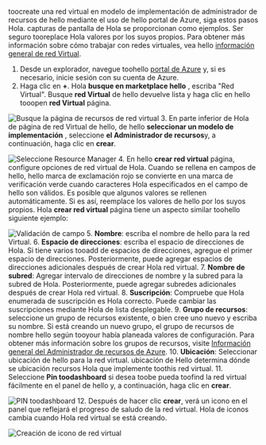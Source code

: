 toocreate una red virtual en modelo de implementación de administrador de recursos de hello mediante el uso de hello portal de Azure, siga estos pasos Hola. capturas de pantalla de Hola se proporcionan como ejemplos. Ser seguro tooreplace Hola valores por los suyos propios. Para obtener más información sobre cómo trabajar con redes virtuales, vea hello [información general de red Virtual](../articles/virtual-network/virtual-networks-overview.md).

1. Desde un explorador, navegue toohello [portal de Azure](http://portal.azure.com) y, si es necesario, inicie sesión con su cuenta de Azure.
2. Haga clic en **+**. Hola **busque en marketplace hello** , escriba "Red Virtual". Busque **red Virtual** de hello devuelve lista y haga clic en hello tooopen **red Virtual** página.

  ![Busque la página de recursos de red virtual](./media/vpn-gateway-basic-p2s-vnet-rm-portal-include/newvnetportal700.png "Busque la página de recursos de red virtual")
3. En parte inferior de Hola de página de red Virtual de hello, de hello **seleccionar un modelo de implementación** , seleccione **el Administrador de recursos**y, a continuación, haga clic en **crear**.

  ![Seleccione Resource Manager](./media/vpn-gateway-basic-p2s-vnet-rm-portal-include/resourcemanager250.png "Seleccione Resource Manager")
4. En hello **crear red virtual** página, configure opciones de red virtual de Hola. Cuando se rellena en campos de hello, hello marca de exclamación rojo se convierte en una marca de verificación verde cuando caracteres Hola especificados en el campo de hello son válidos. Es posible que algunos valores se rellenen automáticamente. Si es así, reemplace los valores de hello por los suyos propios. Hola **crear red virtual** página tiene un aspecto similar toohello siguiente ejemplo:

  ![Validación de campo](./media/vpn-gateway-basic-p2s-vnet-rm-portal-include/createp2sgvnet.png "Validación de campo")
5. **Nombre**: escriba el nombre de hello para la red Virtual.
6. **Espacio de direcciones**: escriba el espacio de direcciones de Hola. Si tiene varios tooadd de espacios de direcciones, agregue el primer espacio de direcciones. Posteriormente, puede agregar espacios de direcciones adicionales después de crear Hola red virtual.
7. **Nombre de subred**: Agregar intervalo de direcciones de nombre y la subred para la subred de Hola. Posteriormente, puede agregar subredes adicionales después de crear Hola red virtual.
8. **Suscripción**: Compruebe que Hola enumerada de suscripción es Hola correcto. Puede cambiar las suscripciones mediante Hola de lista desplegable.
9. **Grupo de recursos**: seleccione un grupo de recursos existente, o bien cree uno nuevo y escriba su nombre. Si está creando un nuevo grupo, el grupo de recursos de nombre hello según tooyour había planeada valores de configuración. Para obtener más información sobre los grupos de recursos, visite [Información general del Administrador de recursos de Azure](../articles/azure-resource-manager/resource-group-overview.md#resource-groups).
10. **Ubicación**: Seleccionar ubicación de hello para la red virtual. ubicación de Hello determina dónde se ubicación recursos Hola que implemente toothis red virtual.
11. Seleccione **Pin toodashboard** si desea toobe pueda toofind la red virtual fácilmente en el panel de hello y, a continuación, haga clic en **crear**.

 ![PIN toodashboard](./media/vpn-gateway-basic-p2s-vnet-rm-portal-include/pintodashboard150.png "toodashboard de pin")
12. Después de hacer clic **crear**, verá un icono en el panel que reflejará el progreso de saludo de la red virtual. Hola de iconos cambia cuando Hola red virtual se está creando.

  ![Creación de icono de red virtual](./media/vpn-gateway-basic-p2s-vnet-rm-portal-include/deploying150.png "Creación de icono de red virtual")